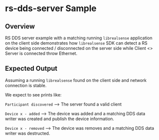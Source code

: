 # rs-dds-server Sample

## Overview

RS DDS server example with a matching running  `librealsense` application on the client side demonstrates how `librealsense` SDK can detect a RS device being connected / disconnected on the server side while Client <> Server is connected throw Ethernet.

## Expected Output
Assuming a running `librealsense` found on the client side and network connection is stable.

We expect to see prints like:

 `Participant discovered`  --> The server found a valid client

`Device x - added` --> The device was added and a matching DDS data writer was created and publish the device information.

`Device x - removed`  --> The device was removes and a matching DDS data writer was destructed.